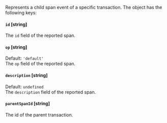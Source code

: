 Represents a child span event of a specific transaction. The object has the following keys:

#### `id` [string]
The `id` field of the reported span.

#### `op` [string]
Default: `'default'`\
The `op` field of the reported span.

#### `description` [string]
Default: `undefined`\
The `description` field of the reported span.

#### `parentSpanId` [string]
The id of the parent transaction.
